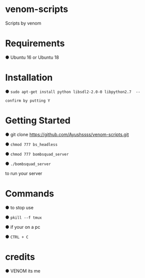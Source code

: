 # venom-scripts
Scripts by venom

# Requirements

● Ubuntu 16 or Ubuntu 18

# Installation

● ```sudo apt-get install python libsdl2-2.0-0 libpython2.7  --```

```confirm by putting Y```

# Getting Started

● git clone https://github.com/Ayushssss/venom-scripts.git

● ```chmod 777 bs_headless```

● ```chmod 777 bombsquad_server```

● ```./bombsquad_server``` 

to run your server 

# Commands 
● to stop use

● ```pkill --f tmux```

● if your on a pc 

● ```CTRL + C```

# credits

● VENOM its me
